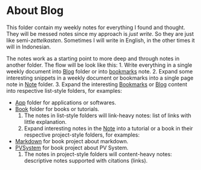 # About Blog

This folder contain my weekly notes for everything I found and thought. They will be messed notes since my approach is _just write_. So they are just like semi-_zettelkasten_. Sometimes I will write in English, in the other times it will in Indonesian.

The notes work as a starting point to more deep and through notes in another folder. The flow will be look like this: 1. Write everything in a single weekly document into [Blog](about_blog.md) folder or into [bookmarks](bookmarks.md) note. 2. Expand some interesting snippets in a weekly document or bookmarks into a single page note in [Note](../note/about_note.md) folder. 3. Expand the interesting [Bookmarks](bookmarks.md) or [Blog](about_blog.md) content into respective list-style folders, for examples:

* [App](../app/about_app.md) folder for applications or softwares.
* [Book](../book/about_book.md) folder for books or tutorials.
  1. The notes in list-style folders will link-heavy notes: list of links with little explanation.
  2. Expand interesting notes in the [Note](../note/about_note.md) into a tutorial or a book in their respective project-style folders, for examples:
* [Markdown](../markdown/about_markdown.md) for book project about markdown.
* [PVSystem](../pvsystem/about_pvsystem.md) for book project about PV System.
  1. The notes in project-style folders will content-heavy notes: descriptive notes supported with citations \(links\).

